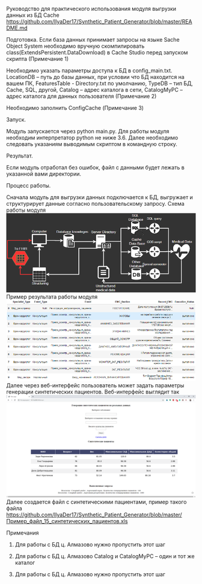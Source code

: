 Руководство для практического использования модуля выгрузки данных из БД Cache
https://github.com/IlyaDer17/Synthetic_Patient_Generator/blob/master/README.md

Подготовка.
Если база данных принимает запросы на языке Sache Object System необходимо вручную скомпилировать class(ExtendsPersistent.DataDownload) в Cache Studio перед запуском скрипта (Примечание 1) 

Необходимо указать параметры доступа к БД в config_main.txt. LocationDB – путь до базы данных, при условии что БД находится на вашем ПК, FeaturesTable - Directory.txt по умолчанию, TypeDB – тип БД, Cache, SQL, другой, Catalog – адрес каталога в сети, CatalogMyPC – адрес каталога для данных пользователя (Примечание 2)

Необходимо заполнить ConfigCache (Примечание 3) 

Запуск.

Модуль запускается через python main.py. Для работы модуля необходим интерпретатор python не ниже 3.6. Далее необходимо следовать указаниям выводимым скриптом в командную строку.

Результат.

Если модуль отработал без ошибок, файл с данными будет лежать в указанной вами директории.

Процесс работы.

Сначала модуль для выгрузки данных подключается к БД, выгружает и структурирует данные согласно пользовательскому запросу.
Схема работы модуля ![Image alt](https://github.com/IlyaDer17/Synthetic_Patient_Generator/blob/master/Work_Scheme.png)
Пример результата работы модуля ![Image alt](https://github.com/IlyaDer17/Synthetic_Patient_Generator/blob/master/Data_exsample.png)
Далее через веб-интерфейс пользователь может задать параметры генерации синтетических пациентов.
Веб-интерфейс выглядит так ![Image alt](https://github.com/IlyaDer17/Synthetic_Patient_Generator/blob/master/Web_interface.png)
Далее создается файл с синтетическими пациентами, пример такого файла https://github.com/IlyaDer17/Synthetic_Patient_Generator/blob/master/Пример_файл_15_синтетических_пациентов.xls

Примечания

1. Для работы с БД ц. Алмазово нужно пропустить этот шаг

2. Для работы с БД ц. Алмазово Catalog и CatalogMyPC – один и тот же каталог

3. Для работы с БД ц. Алмазово нужно пропустить этот шаг
